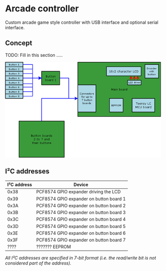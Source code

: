 # Arcade controller

Custom arcade game style controller with USB interface and optional serial interface.

## Concept

TODO: Fill in this section .....

![Block diagram](./Block%20diagram.png)

## I²C addresses

| I²C address | Device                                  |
| ----------- | --------------------------------------- |
|    0x38     | PCF8574 GPIO expander driving the LCD   |
|    0x39     | PCF8574 GPIO expander on button board 1 |
|    0x3A     | PCF8574 GPIO expander on button board 2 |
|    0x3B     | PCF8574 GPIO expander on button board 3 |
|    0x3C     | PCF8574 GPIO expander on button board 4 |
|    0x3D     | PCF8574 GPIO expander on button board 5 |
|    0x3E     | PCF8574 GPIO expander on button board 6 |
|    0x3F     | PCF8574 GPIO expander on button board 7 |
|    ????     | ??????? EEPROM                          |

*All I²C addresses are specified in 7-bit format (i.e. the read/write bit is not considered part of the address).*
